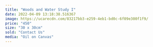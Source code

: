 ```yaml
---
title: "Woods and Water Study I"
date: 2022-04-09 13:18:38.516367
image: https://ucarecdn.com/83217bb3-e259-4eb1-bd0c-6f09e300f1f9/
price: "450"
size: "30 x 30cm"
sold: "Contact Us"
media: "Oil on Canvas"
---
```


